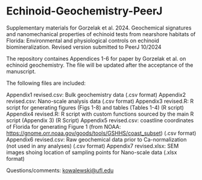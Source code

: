# Echinoid-Geochemistry-PeerJ
Supplementary materials for Gorzelak et al. 2024. Geochemical signatures and nanomechanical properties of echinoid tests from nearshore habitats of Florida: Environmental and physiological controls on echinoid biomineralization. Revised version submitted to PeerJ 10/2024

The repository containes Appendices 1-6 for paper by Gorzelak et al. on echinoid geochemistry. The file will be updated after the acceptance of the manuscript.

The following files are included:

Appendix1 revised.csv: Bulk geochemistry data (.csv format)
Appendix2 revised.csv: Nano-scale analysis data (.csv format)
Appendix3 revised.R: R script for generating figures (Figs 1-8) and tables (Tables 1-4) (R script)
Appendix4 revised.R: R script with custom functions sourced by the main R script (Appendix 3) (R Script)
Appendix5 revised.csv: coastline coordinates of Florida for generating Figure 1 (from NOAA: https://gnome.orr.noaa.gov/goods/tools/GSHHS/coast_subset) (.csv format)
Appendix6 revised.csv: Raw geochemical data prior to Ca-normalization (not used in any analyses) (.csv format)
Appendix7 revised.xlsx: SEM images shoing location of sampling points for Nano-scale data (.xlsx format)  

Questions/comments: kowalewski@ufl.edu

